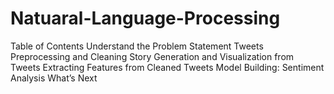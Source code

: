 # Natuaral-Language-Processing
Table of Contents
Understand the Problem Statement
Tweets Preprocessing and Cleaning
Story Generation and Visualization from Tweets
Extracting Features from Cleaned Tweets
Model Building: Sentiment Analysis
What’s Next
